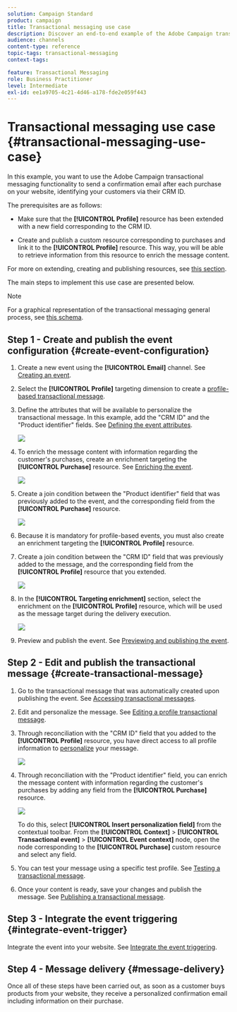 ```yaml
---
solution: Campaign Standard
product: campaign
title: Transactional messaging use case
description: Discover an end-to-end example of the Adobe Campaign transactional messaging functionality.
audience: channels
content-type: reference
topic-tags: transactional-messaging
context-tags:

feature: Transactional Messaging
role: Business Practitioner
level: Intermediate
exl-id: ee1a9705-4c21-4d46-a178-fde2e059f443
---
```

# Transactional messaging use case {#transactional-messaging-use-case}

In this example, you want to use the Adobe Campaign transactional messaging functionality to send a confirmation email after each purchase on your website, identifying your customers via their CRM ID.

The prerequisites are as follows:

* Make sure that the **[!UICONTROL Profile]** resource has been extended with a new field corresponding to the CRM ID.

* Create and publish a custom resource corresponding to purchases and link it to the **[!UICONTROL Profile]** resource. This way, you will be able to retrieve information from this resource to enrich the message content.

For more on extending, creating and publishing resources, see [this section](../../developing/using/key-steps-to-add-a-resource.md).

The main steps to implement this use case are presented below.

>[!NOTE]
>
>For a graphical representation of the transactional messaging general process, see [this schema](../../channels/using/getting-started-with-transactional-msg.md#key-steps).

## Step 1 - Create and publish the event configuration {#create-event-configuration}

1. Create a new event using the **[!UICONTROL Email]** channel. See [Creating an event](../../channels/using/configuring-transactional-event.md#creating-an-event).

1. Select the **[!UICONTROL Profile]** targeting dimension to create a [profile-based transactional message](../../channels/using/configuring-transactional-event.md#profile-based-transactional-messages).

1. Define the attributes that will be available to personalize the transactional message. In this example, add the "CRM ID" and the "Product identifier" fields. See [Defining the event attributes](../../channels/using/configuring-transactional-event.md#defining-the-event-attributes).

   ![](assets/message-center_usecase1.png)

1. To enrich the message content with information regarding the customer's purchases, create an enrichment targeting the **[!UICONTROL Purchase]** resource. See [Enriching the event](../../channels/using/configuring-transactional-event.md#enriching-the-transactional-message-content).

   ![](assets/message-center_usecase2.png)

1. Create a join condition between the "Product identifier" field that was previously added to the event, and the corresponding field from the **[!UICONTROL Purchase]** resource.

   ![](assets/message-center_usecase3.png)

1. Because it is mandatory for profile-based events, you must also create an enrichment targeting the **[!UICONTROL Profile]** resource.

1. Create a join condition between the "CRM ID" field that was previously added to the message, and the corresponding field from the **[!UICONTROL Profile]** resource that you extended. <!--What's the purpose to have created a CRM ID for this event and to have the CRM ID as a join condition? could it be any other field provided you created it in the event?-->

   ![](assets/message-center_usecase4.png)

1. In the **[!UICONTROL Targeting enrichment]** section, select the enrichment on the **[!UICONTROL Profile]** resource, which will be used as the message target during the delivery execution.

   ![](assets/message-center_usecase5.png)

1. Preview and publish the event. See [Previewing and publishing the event](../../channels/using/publishing-transactional-event.md#previewing-and-publishing-the-event).

## Step 2 - Edit and publish the transactional message {#create-transactional-message}

1. Go to the transactional message that was automatically created upon publishing the event. See [Accessing transactional messages](../../channels/using/editing-transactional-message.md#accessing-transactional-messages).

1. Edit and personalize the message. See [Editing a profile transactional message](../../channels/using/editing-transactional-message.md#editing-profile-transactional-message).

1. Through reconciliation with the "CRM ID" field that you added to the **[!UICONTROL Profile]** resource, you have direct access to all profile information to [personalize](../../designing/using/personalization.md#inserting-a-personalization-field) your message.

   ![](assets/message-center_usecase6.png)

1. Through reconciliation with the "Product identifier" field, you can enrich the message content with information regarding the customer's purchases by adding any field from the **[!UICONTROL Purchase]** resource.

   ![](assets/message-center_usecase7.png)

   To do this, select **[!UICONTROL Insert personalization field]** from the contextual toolbar. From the **[!UICONTROL Context]** > **[!UICONTROL Transactional event]** > **[!UICONTROL Event context]** node, open the node corresponding to the **[!UICONTROL Purchase]** custom resource and select any field.

1. You can test your message using a specific test profile. See [Testing a transactional message](../../channels/using/testing-transactional-message.md#testing-a-transactional-message).

1. Once your content is ready, save your changes and publish the message. See [Publishing a transactional message](../../channels/using/publishing-transactional-message.md#publishing-a-transactional-message).

## Step 3 - Integrate the event triggering {#integrate-event-trigger}

Integrate the event into your website. See [Integrate the event triggering](../../channels/using/getting-started-with-transactional-msg.md#integrate-event-trigger).

## Step 4 - Message delivery {#message-delivery}

Once all of these steps have been carried out, as soon as a customer buys products from your website, they receive a personalized confirmation email including information on their purchase.
